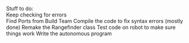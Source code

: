 Stuff to do:        
Keep checking for errors          
Find Ports from Build Team
Compile the code to fix syntax errors (mostly done)
Remake the Rangefinder class
Test code on robot to make sure things work
Write the autonomous program

